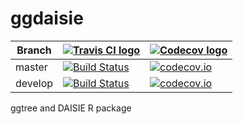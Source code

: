# ggdaisie

Branch|[![Travis CI logo](pics/TravisCI.png)](https://travis-ci.org)|[![Codecov logo](pics/Codecov.png)](https://www.codecov.io)
---|---|---
master|[![Build Status](https://travis-ci.org/richelbilderbeek/ggdaisie.svg?branch=master)](https://travis-ci.org/richelbilderbeek/ggdaisie)|[![codecov.io](https://codecov.io/github/richelbilderbeek/ggdaisie/coverage.svg?branch=master)](https://codecov.io/github/richelbilderbeek/ggdaisie/branch/master)
develop|[![Build Status](https://travis-ci.org/richelbilderbeek/ggdaisie.svg?branch=develop)](https://travis-ci.org/richelbilderbeek/ggdaisie)|[![codecov.io](https://codecov.io/github/richelbilderbeek/ggdaisie/coverage.svg?branch=develop)](https://codecov.io/github/richelbilderbeek/ggdaisie/branch/develop)

ggtree and DAISIE R package
